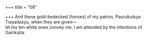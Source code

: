 +++
title = "08"

+++
And these gold-bedecked (horses) of my patron, Paurukutsya  
Trasadasyu, when they are given—  
let his ten white ones convey me. I am attended by the intentions of  Gairikṣita.  